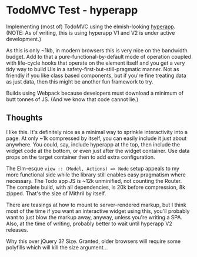 TodoMVC Test - hyperapp
=======================

Implementing (most of) TodoMVC using the elmish-looking [hyperapp](https://github.com/jorgebucaran/hyperapp).  (NOTE: As of writing, this is using hyperapp V1 and V2 is under active development.)

As this is only ~1kb, in modern browsers this is very nice on the bandwidth budget.  Add to that a pure-functional-by-default mode of operation coupled with life-cycle hooks that operate on the element itself and you get a very tidy way to build UIs in a safety-first-but-still-pragmatic manner.  Not as friendly if you like class based components, but if you're fine treating data as just data, then this might be another fun framework to try.

Builds using Webpack because developers must download a minimum of butt tonnes of JS.  (And we know that code cannot lie.)



## Thoughts

I like this.  It's definitely nice as a minimal way to sprinkle interactivity into a page.  At only ~1k compressed by itself, you can easily include it just about anywhere.  You could, say, include hyperapp at the top, then include the widget code at the bottom, or even just after the widget container.  Use data props on the target container then to add extra configuration.

The Elm-esque `view :: (Model, Actions) => Node` setup appeals to my more functional side while the library still enables easy pragmatism where necessary.  The Todo app JS is ~12k unminified, not counting the Router.  The complete build, with all dependencies, is 20k before compression, 8k zipped.  That's the size of Mithril by itself.

There are teasings at how to mount to server-rendered markup, but I think most of the time if you want an interactive widget using this, you'll probably want to just blow the markup away, anyway, unless you're writing a SPA.  Also, at the time of writing, probably better to wait until hyperapp V2 releases.

Why this over jQuery 3?  Size.  Granted, older browsers will require some polyfills which will kill the size argument...
